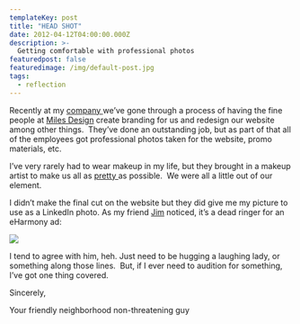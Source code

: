 ```yaml
---
templateKey: post
title: "HEAD SHOT"
date: 2012-04-12T04:00:00.000Z
description: >-
  Getting comfortable with professional photos
featuredpost: false
featuredimage: /img/default-post.jpg
tags:
  - reflection
---
```


Recently at my [company ][1]we’ve gone through a process of having the fine people at [Miles Design][2] create branding for us and redesign our website among other things.  They’ve done an outstanding job, but as part of that all of the employees got professional photos taken for the website, promo materials, etc.

 [1]: http://smarterremarketer.com
 [2]: http://www.milesdesign.com/

I’ve very rarely had to wear makeup in my life, but they brought in a makeup artist to make us all as [pretty ][3]as possible.  We were all a little out of our element.

 [3]: http://www.youtube.com/watch?v=G8EcBQzkPrs

I didn’t make the final cut on the website but they did give me my picture to use as a LinkedIn photo. As my friend [Jim][4] noticed, it’s a dead ringer for an eHarmony ad:

 [4]: https://twitter.com/#!/jim_brown

![][6] 

I tend to agree with him, heh. Just need to be hugging a laughing lady, or something along those lines.  But, if I ever need to audition for something, I’ve got one thing covered.

 [6]: /img/smarter-headshot.jpg

Sincerely,

Your friendly neighborhood non-threatening guy